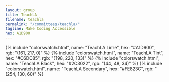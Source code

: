 ```yaml
---
layout: group
title: TeachLA
filename: teachla
permalink: "/committees/teachla/"
tagline: Make Coding Accessible
hex: A1D900
---
```


{% include "colorswatch.html", name: "TeachLA Lime", hex: "#A1D900", rgb: "(161, 217, 0)" %}
{% include "colorswatch.html", name: "TeachLA Tint", hex: "#C6DC85", rgb: "(198, 220, 133)" %}
{% include "colorswatch.html", name: "TeachLA Black", hex: "#2C3022", rgb: "(44, 48, 34)" %}
{% include "colorswatch.html", name: "TeachLA Secondary", hex: "#FE823C", rgb: "(254, 130, 60)" %}

